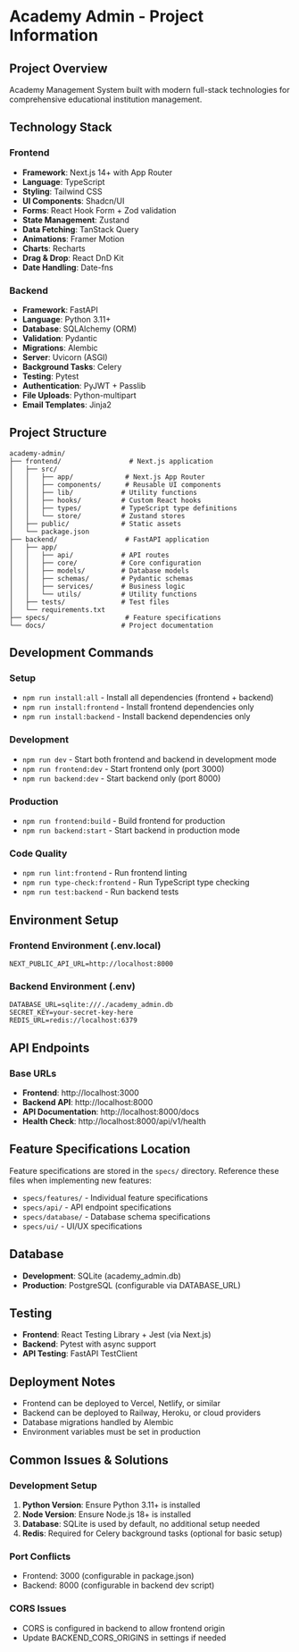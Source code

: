 # Academy Admin - Project Information

## Project Overview
Academy Management System built with modern full-stack technologies for comprehensive educational institution management.

## Technology Stack

### Frontend
- **Framework**: Next.js 14+ with App Router
- **Language**: TypeScript
- **Styling**: Tailwind CSS
- **UI Components**: Shadcn/UI
- **Forms**: React Hook Form + Zod validation
- **State Management**: Zustand
- **Data Fetching**: TanStack Query
- **Animations**: Framer Motion
- **Charts**: Recharts
- **Drag & Drop**: React DnD Kit
- **Date Handling**: Date-fns

### Backend
- **Framework**: FastAPI
- **Language**: Python 3.11+
- **Database**: SQLAlchemy (ORM)
- **Validation**: Pydantic
- **Migrations**: Alembic
- **Server**: Uvicorn (ASGI)
- **Background Tasks**: Celery
- **Testing**: Pytest
- **Authentication**: PyJWT + Passlib
- **File Uploads**: Python-multipart
- **Email Templates**: Jinja2

## Project Structure

```
academy-admin/
├── frontend/                 # Next.js application
│   ├── src/
│   │   ├── app/             # Next.js App Router
│   │   ├── components/      # Reusable UI components
│   │   ├── lib/            # Utility functions
│   │   ├── hooks/          # Custom React hooks
│   │   ├── types/          # TypeScript type definitions
│   │   └── store/          # Zustand stores
│   ├── public/             # Static assets
│   └── package.json
├── backend/                 # FastAPI application
│   ├── app/
│   │   ├── api/            # API routes
│   │   ├── core/           # Core configuration
│   │   ├── models/         # Database models
│   │   ├── schemas/        # Pydantic schemas
│   │   ├── services/       # Business logic
│   │   └── utils/          # Utility functions
│   ├── tests/              # Test files
│   └── requirements.txt
├── specs/                   # Feature specifications
└── docs/                   # Project documentation
```

## Development Commands

### Setup
- `npm run install:all` - Install all dependencies (frontend + backend)
- `npm run install:frontend` - Install frontend dependencies only
- `npm run install:backend` - Install backend dependencies only

### Development
- `npm run dev` - Start both frontend and backend in development mode
- `npm run frontend:dev` - Start frontend only (port 3000)
- `npm run backend:dev` - Start backend only (port 8000)

### Production
- `npm run frontend:build` - Build frontend for production
- `npm run backend:start` - Start backend in production mode

### Code Quality
- `npm run lint:frontend` - Run frontend linting
- `npm run type-check:frontend` - Run TypeScript type checking
- `npm run test:backend` - Run backend tests

## Environment Setup

### Frontend Environment (.env.local)
```
NEXT_PUBLIC_API_URL=http://localhost:8000
```

### Backend Environment (.env)
```
DATABASE_URL=sqlite:///./academy_admin.db
SECRET_KEY=your-secret-key-here
REDIS_URL=redis://localhost:6379
```

## API Endpoints

### Base URLs
- **Frontend**: http://localhost:3000
- **Backend API**: http://localhost:8000
- **API Documentation**: http://localhost:8000/docs
- **Health Check**: http://localhost:8000/api/v1/health

## Feature Specifications Location
Feature specifications are stored in the `specs/` directory. Reference these files when implementing new features:

- `specs/features/` - Individual feature specifications
- `specs/api/` - API endpoint specifications
- `specs/database/` - Database schema specifications
- `specs/ui/` - UI/UX specifications

## Database
- **Development**: SQLite (academy_admin.db)
- **Production**: PostgreSQL (configurable via DATABASE_URL)

## Testing
- **Frontend**: React Testing Library + Jest (via Next.js)
- **Backend**: Pytest with async support
- **API Testing**: FastAPI TestClient

## Deployment Notes
- Frontend can be deployed to Vercel, Netlify, or similar
- Backend can be deployed to Railway, Heroku, or cloud providers
- Database migrations handled by Alembic
- Environment variables must be set in production

## Common Issues & Solutions

### Development Setup
1. **Python Version**: Ensure Python 3.11+ is installed
2. **Node Version**: Ensure Node.js 18+ is installed
3. **Database**: SQLite is used by default, no additional setup needed
4. **Redis**: Required for Celery background tasks (optional for basic setup)

### Port Conflicts
- Frontend: 3000 (configurable in package.json)
- Backend: 8000 (configurable in backend dev script)

### CORS Issues
- CORS is configured in backend to allow frontend origin
- Update BACKEND_CORS_ORIGINS in settings if needed